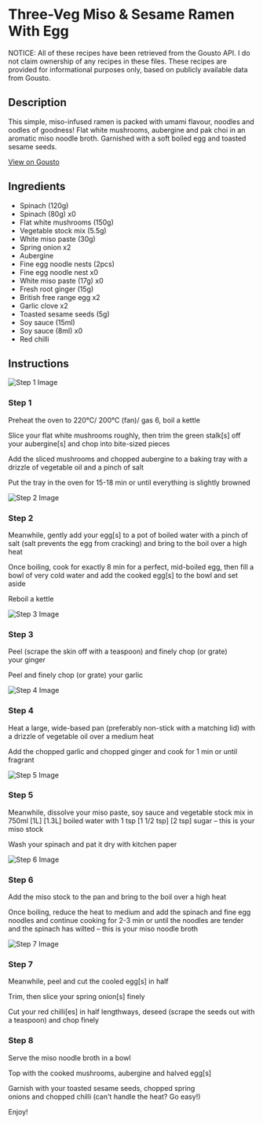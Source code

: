 # Three-Veg Miso & Sesame Ramen With Egg

NOTICE: All of these recipes have been retrieved from the Gousto API. I do not claim ownership of any recipes in these files. These recipes are provided for informational purposes only, based on publicly available data from Gousto.

## Description

This simple, miso-infused ramen is packed with umami flavour, noodles and oodles of goodness! Flat white mushrooms, aubergine and pak choi in an aromatic miso noodle broth. Garnished with a soft boiled egg and toasted sesame seeds.

[View on Gousto](https://www.gousto.co.uk/recipes/cookbook/three-veg-miso-sesame-ramen-with-egg)

## Ingredients

- Spinach (120g)
- Spinach (80g) x0
- Flat white mushrooms (150g)
- Vegetable stock mix (5.5g)
- White miso paste (30g)
- Spring onion x2
- Aubergine
- Fine egg noodle nests (2pcs)
- Fine egg noodle nest x0
- White miso paste (17g) x0
- Fresh root ginger (15g)
- British free range egg x2
- Garlic clove x2
- Toasted sesame seeds (5g)
- Soy sauce (15ml)
- Soy sauce (8ml) x0
- Red chilli

## Instructions

![Step 1 Image](https://production-media.gousto.co.uk/cms/recipe-step-image/Step-1-1659007753041-x200.jpg)

### Step 1

Preheat the oven to 220°C/ 200°C (fan)/ gas 6, boil a kettle

Slice your flat white mushrooms roughly, then trim the green stalk[s]<span class="text-danger"> </span>off your aubergine[s] and chop into bite-sized pieces

Add the sliced mushrooms and chopped aubergine to a baking tray with a drizzle of vegetable oil and a pinch of salt

Put the tray in the oven for 15-18 min or until everything is slightly browned

![Step 2 Image](https://production-media.gousto.co.uk/cms/recipe-step-image/Step-2-1659007757601-x200.jpg)

### Step 2

Meanwhile, gently add your egg[s]<span class="text-danger"> </span>to a pot of boiled water with a pinch of salt (salt prevents the egg from cracking) and bring to the boil over a high heat

Once boiling, cook for exactly 8 min for a perfect, mid-boiled egg, then fill a bowl of very cold water and add the cooked egg[s] to the bowl and set aside

Reboil a kettle

![Step 3 Image](https://production-media.gousto.co.uk/cms/recipe-step-image/Step-3-1659007761805-x200.jpg)

### Step 3

Peel (scrape the skin off with a teaspoon) and finely chop (or grate) your ginger

Peel and finely chop (or grate) your garlic

![Step 4 Image](https://production-media.gousto.co.uk/cms/recipe-step-image/Step-4-1659007766351-x200.jpg)

### Step 4

Heat a large, wide-based pan (preferably non-stick with a matching lid) with a drizzle of vegetable oil over a medium heat

Add the chopped garlic and chopped ginger and cook for 1 min or until fragrant

![Step 5 Image](https://production-media.gousto.co.uk/cms/recipe-step-image/Step-5-copy-1659007800121-x200.jpg)

### Step 5

Meanwhile, dissolve your miso paste, soy sauce and vegetable stock mix in 750ml <span class="text-purple">[1L] </span><span class="text-danger">[1.3L] </span>boiled water with 1 tsp <span class="text-purple">[1 1/2 tsp]</span> <span class="text-danger">[2 tsp]</span> sugar – this is your miso stock

Wash your spinach and pat it dry with kitchen paper

![Step 6 Image](https://production-media.gousto.co.uk/cms/recipe-step-image/Step-6-copy-1659007789283-x200.jpg)

### Step 6

Add the miso stock to the pan and bring to the boil over a high heat

Once boiling, reduce the heat to medium and add the spinach and fine egg noodles and continue cooking for 2-3 min or until the noodles are tender and the spinach has wilted – this is your miso noodle broth

![Step 7 Image](https://production-media.gousto.co.uk/cms/recipe-step-image/Step-7-copy-1659007809650-x200.jpg)

### Step 7

Meanwhile, peel and cut the cooled egg[s] in half

Trim, then slice your spring onion[s] finely

Cut your red chilli[es] in half lengthways, deseed (scrape the seeds out with a teaspoon) and chop finely

### Step 8

Serve the miso noodle broth in a bowl

Top with the cooked mushrooms, aubergine and halved egg[s]

Garnish with your toasted sesame seeds, chopped spring onions and chopped chilli (can't handle the heat? Go easy!)

Enjoy!

